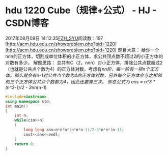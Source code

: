 # hdu 1220 Cube（规律+公式） - HJ - CSDN博客
2017年08月09日 14:12:35[FZH_SYU](https://me.csdn.net/feizaoSYUACM)阅读数：197
[http://acm.hdu.edu.cn/showproblem.php?pid=1220](http://acm.hdu.edu.cn/showproblem.php?pid=1220)
题目大意： 
给你一个n*n*n的正方体，切割成单位体积的小正方体，求公共顶点数不超过2的小正方体的对数有多少。
解题思路： 
总共有C（2，n*n*n）对小正方体，排除公共点数超过2（也就是公共点个数为4）的正方体对数，考虑有n*n阶，每一阶有一排n个正方体，那么就会有n-1对公共点个数为4的正方体对数，另外每个正方体会与之相邻的三个正方体公共点个数都为4，因此还要算三次。
即总公式为  ans = n^3 * (n^3-1)/2 - 3*n*n*(n-1)
```cpp
#include<iostream>
using namespace std;
int main()
{
    int n;
    while(cin>>n)
    {
        long long ans=n*n*n*(n*n*n-1)/2-3*n*n*(n-1);
        cout<<ans<<endl; 
    }
    return 0;
}
```
